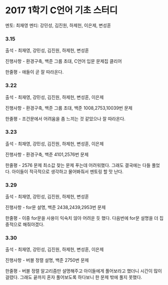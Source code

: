 # **2017 1학기 C언어 기초 스터디**
멘토: 최재영
멘티: 강민성, 김진원, 하제헌, 이은제, 변성훈
### 3.15 
출석 - 최재영, 강민성, 김진원, 하제헌, 변성훈

진행사항 - 환경구축, 백준 그룹 초대, C언어 입문 문제집 클리어

한줄평 - 애들이 곧 잘 따라온다.

### 3.22 
출석 - 최재영, 강민성, 김진원, 하제헌, 변성훈, 이은제 


진행사항 - 환경구축, 백준 그룹 초대, 백준 1008,2753,10039번 문제

한줄평 - 조건문에서 어려움을 좀 느끼는 것 같았으나 잘 따라온다.


### 3.23 
출석 - 최재영, 강민성, 김진원, 하제헌, 변성훈, 이은제 


진행사항 - 환경구축, 백준 4101,2576번 문제

한줄평 - 2576 문제 최소값 찾는 문제 푸는데 어려워했다. 그래도 결국에는 다들 풀었다. 아이들이 적극적으로 생각하고 물어봐줘서 멘토링 할 맛 난다.

### 3.29 
출석 - 최재영, 강민성, 김진원, 하제헌, 변성훈 


진행사항 - for문 설명, 백준 2438,2439,2953번 문제

한줄평 - 이중 for문을 사용이 익숙치 않아 어려운 듯 했다. 다음번에 for문 설명을 더 집중적으로 해줘야겠다.

### 3.30
출석 - 최재영, 강민성, 김진원, 하제헌, 변성훈, 이은제 


진행사항 - 버블 정렬 설명, 백준 2750번 문제

한줄평 - 버블 정렬 알고리즘만 설명해주고 아이들에게 풀어보라고 했더니 시간이 많이 걸렸다. 그래도 끝까지 혼자 풀어보도록 하다보니 한 문제 밖에 풀지 못했다. 